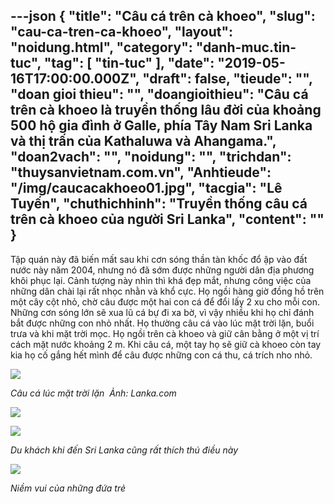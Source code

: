 ---json
{
    "title": "Câu cá trên cà khoeo",
    "slug": "cau-ca-tren-ca-khoeo",
    "layout": "noidung.html",
    "category": "danh-muc.tin-tuc",
    "tag": [
        "tin-tuc"
    ],
    "date": "2019-05-16T17:00:00.000Z",
    "draft": false,
    "tieude": "",
    "doan gioi thieu": "",
    "doangioithieu": "Câu cá trên cà khoeo là truyền thống lâu đời của khoảng 500 hộ gia đình ở Galle, phía Tây Nam Sri Lanka và thị trấn của Kathaluwa và Ahangama.",
    "doan2vach": "",
    "noidung": "",
    "trichdan": "thuysanvietnam.com.vn",
    "Anhtieude": "/img/caucacakhoeo01.jpg",
    "tacgia": "Lê Tuyến",
    "chuthichhinh": "Truyền thống câu cá trên cà khoeo của người Sri Lanka",
    "__content__": ""
}
---
<p>Tập qu&aacute;n n&agrave;y đ&atilde; biến mất sau khi cơn s&oacute;ng thần t&agrave;n khốc đổ ập v&agrave;o đất nước n&agrave;y năm 2004, nhưng n&oacute; đ&atilde; sớm được những người d&acirc;n địa phương kh&ocirc;i phục lại. Cảnh tượng n&agrave;y nh&igrave;n th&igrave; kh&aacute; đẹp mắt, nhưng c&ocirc;ng việc của những d&acirc;n ch&agrave;i lại rất nhọc nhằn v&agrave; khổ cực. Họ ngồi h&agrave;ng giờ đồng hồ tr&ecirc;n một c&acirc;y cột nhỏ, chờ c&acirc;u được một hai con c&aacute; để đổi lấy 2 xu cho mỗi con. Những cơn s&oacute;ng lớn sẽ xua lũ c&aacute; bự đi xa bờ, v&igrave; vậy nhiều khi họ chỉ đ&aacute;nh bắt được những con nhỏ nhất. Họ thường c&acirc;u c&aacute; v&agrave;o l&uacute;c mặt trời lặn, buổi trưa v&agrave; khi mặt trời mọc. Họ ngồi tr&ecirc;n c&agrave; khoeo v&agrave; giữ c&acirc;n bằng ở một vị tr&iacute; c&aacute;ch mặt nước khoảng 2 m. Khi c&acirc;u c&aacute;, một tay họ sẽ giữ c&agrave; khoeo c&ograve;n tay kia họ cố gắng hết m&igrave;nh để c&acirc;u được những con c&aacute; thu, c&aacute; tr&iacute;ch nho nhỏ.</p>

<p><img src="http://thuysanvietnam.com.vn/uploads/article2/baiviet/nuoitrong/caucacakhoeo02.jpg" /></p>

<p><em>C&acirc;u c&aacute; l&uacute;c mặt trời lặn&nbsp; Ảnh: Lanka.com&nbsp;</em></p>

<p><img src="http://thuysanvietnam.com.vn/uploads/article2/baiviet/nuoitrong/caucacakhoeo03.png" /></p>

<p><img src="http://thuysanvietnam.com.vn/uploads/article2/baiviet/nuoitrong/caucacakhoeo04.jpg" /></p>

<p><em>Du kh&aacute;ch khi đến Sri Lanka cũng rất th&iacute;ch th&uacute; điều n&agrave;y&nbsp;</em></p>

<p><img src="http://thuysanvietnam.com.vn/uploads/article2/baiviet/nuoitrong/caucacakhoeo05.jpg" /></p>

<p><em>Niềm vui của những đứa trẻ&nbsp;</em></p>
